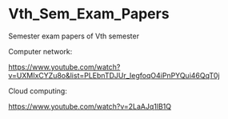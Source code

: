 # Vth_Sem_Exam_Papers
Semester exam papers of Vth semester


Computer network:

https://www.youtube.com/watch?v=UXMIxCYZu8o&list=PLEbnTDJUr_IegfoqO4iPnPYQui46QqT0j


Cloud computing:

https://www.youtube.com/watch?v=2LaAJq1lB1Q
